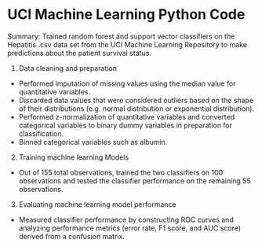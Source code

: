 # UCI Machine Learning Python Code

Summary: Trained random forest and support vector classifiers on the Hepatitis .csv data set from the UCI Machine Learning Repository to make predictions about the patient survival status.

1. Data cleaning and preparation
- Performed imputation of missing values using the median value for quantitative variables. 
- Discarded data values that were considered outliers based on the shape of their distributions (e.g. normal distribution or exponential distribution). 
- Performed z-normalization of quantitative variables and converted categorical variables to binary dummy variables in preparation for classification. 
- Binned categorical variables such as albumin.

2. Training machine learning Models
- Out of 155 total observations, trained the two classifiers on 100 observations and tested the classifier performance on the remaining 55 observations. 


3. Evaluating machine learning model performance
- Measured classifier performance by constructing ROC curves and analyzing performance metrics (error rate, F1 score, and AUC score) derived from a confusion matrix.
